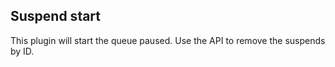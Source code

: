 ## Suspend start

This plugin will start the queue paused. Use the API to remove the suspends by ID.
